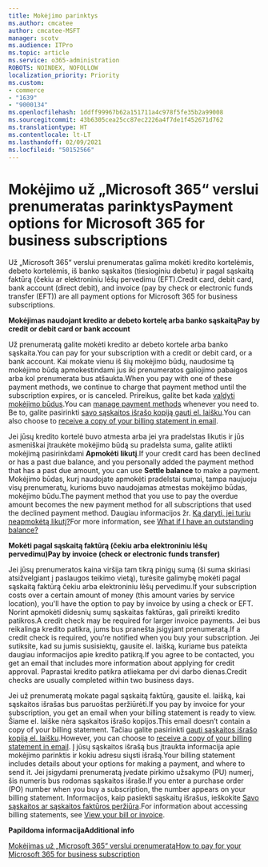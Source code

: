 ```yaml
---
title: Mokėjimo parinktys
ms.author: cmcatee
author: cmcatee-MSFT
manager: scotv
ms.audience: ITPro
ms.topic: article
ms.service: o365-administration
ROBOTS: NOINDEX, NOFOLLOW
localization_priority: Priority
ms.custom:
- commerce
- "1639"
- "9000134"
ms.openlocfilehash: 1ddff99967b62a151711a4c978f5fe35b2a99008
ms.sourcegitcommit: 43b6305cea25cc87ec2226a4f7de1f452671d762
ms.translationtype: HT
ms.contentlocale: lt-LT
ms.lasthandoff: 02/09/2021
ms.locfileid: "50152566"
---
```

# <a name="payment-options-for-microsoft-365-for-business-subscriptions"></a><span data-ttu-id="84c32-102">Mokėjimo už „Microsoft 365“ verslui prenumeratas parinktys</span><span class="sxs-lookup"><span data-stu-id="84c32-102">Payment options for Microsoft 365 for business subscriptions</span></span>
  
<span data-ttu-id="84c32-103">Už „Microsoft 365“ verslui prenumeratas galima mokėti kredito kortelėmis, debeto kortelėmis, iš banko sąskaitos (tiesioginiu debetu) ir pagal sąskaitą faktūrą (čekiu ar elektroniniu lėšų pervedimu (EFT).</span><span class="sxs-lookup"><span data-stu-id="84c32-103">Credit card, debit card, bank account (direct debit), and invoice (pay by check or electronic funds transfer (EFT)) are all payment options for Microsoft 365 for business subscriptions.</span></span>
  
<span data-ttu-id="84c32-104">**Mokėjimas naudojant kredito ar debeto kortelę arba banko sąskaitą**</span><span class="sxs-lookup"><span data-stu-id="84c32-104">**Pay by credit or debit card or bank account**</span></span>
  
<span data-ttu-id="84c32-105">Už prenumeratą galite mokėti kredito ar debeto kortele arba banko sąskaita.</span><span class="sxs-lookup"><span data-stu-id="84c32-105">You can pay for your subscription with a credit or debit card, or a bank account.</span></span> <span data-ttu-id="84c32-106">Kai mokate vienu iš šių mokėjimo būdų, naudosime tą mokėjimo būdą apmokestindami jus iki prenumeratos galiojimo pabaigos arba kol prenumerata bus atšaukta.</span><span class="sxs-lookup"><span data-stu-id="84c32-106">When you pay with one of these payment methods, we continue to charge that payment method until the subscription expires, or is canceled.</span></span> <span data-ttu-id="84c32-107">Prireikus, galite bet kada [valdyti mokėjimo būdus](https://docs.microsoft.com/microsoft-365/commerce/billing-and-payments/manage-payment-methods).</span><span class="sxs-lookup"><span data-stu-id="84c32-107">You can [manage payment methods](https://docs.microsoft.com/microsoft-365/commerce/billing-and-payments/manage-payment-methods) whenever you need to.</span></span> <span data-ttu-id="84c32-108">Be to, galite pasirinkti [savo sąskaitos išrašo kopiją gauti el. laišku](https://docs.microsoft.com/microsoft-365/commerce/billing-and-payments/view-your-bill-or-invoice#receive-a-copy-of-your-billing-statement-in-email).</span><span class="sxs-lookup"><span data-stu-id="84c32-108">You can also choose to [receive a copy of your billing statement in email](https://docs.microsoft.com/microsoft-365/commerce/billing-and-payments/view-your-bill-or-invoice#receive-a-copy-of-your-billing-statement-in-email).</span></span>

<span data-ttu-id="84c32-109">Jei jūsų kredito kortelė buvo atmesta arba jei yra pradelstas likutis ir jūs asmeniškai įtraukėte mokėjimo būdą su pradelsta suma, galite atlikti mokėjimą pasirinkdami **Apmokėti likutį**.</span><span class="sxs-lookup"><span data-stu-id="84c32-109">If your credit card has been declined or has a past due balance, and you personally added the payment method that has a past due amount, you can use **Settle balance** to make a payment.</span></span> <span data-ttu-id="84c32-110">Mokėjimo būdas, kurį naudojate apmokėti pradelstai sumai, tampa naujuoju visų prenumeratų, kurioms buvo naudojamas atmestas mokėjimo būdas, mokėjimo būdu.</span><span class="sxs-lookup"><span data-stu-id="84c32-110">The payment method that you use to pay the overdue amount becomes the new payment method for all subscriptions that used the declined payment method.</span></span> <span data-ttu-id="84c32-111">Daugiau informacijos žr. [Ką daryti, jei turiu neapmokėtą likutį?](https://docs.microsoft.com/microsoft-365/commerce/billing-and-payments/pay-for-your-subscription#what-if-i-have-an-outstanding-balance)</span><span class="sxs-lookup"><span data-stu-id="84c32-111">For more information, see [What if I have an outstanding balance?](https://docs.microsoft.com/microsoft-365/commerce/billing-and-payments/pay-for-your-subscription#what-if-i-have-an-outstanding-balance)</span></span>

<span data-ttu-id="84c32-112">**Mokėti pagal sąskaitą faktūrą (čekiu arba elektroniniu lėšų pervedimu)**</span><span class="sxs-lookup"><span data-stu-id="84c32-112">**Pay by invoice (check or electronic funds transfer)**</span></span>
  
<span data-ttu-id="84c32-113">Jei jūsų prenumeratos kaina viršija tam tikrą pinigų sumą (ši suma skiriasi atsižvelgiant į paslaugos teikimo vietą), turėsite galimybę mokėti pagal sąskaitą faktūrą čekiu arba elektroniniu lėšų pervedimu.</span><span class="sxs-lookup"><span data-stu-id="84c32-113">If your subscription costs over a certain amount of money (this amount varies by service location), you'll have the option to pay by invoice by using a check or EFT.</span></span> <span data-ttu-id="84c32-114">Norint apmokėti didesnių sumų sąskaitas faktūras, gali prireikti kredito patikros.</span><span class="sxs-lookup"><span data-stu-id="84c32-114">A credit check may be required for larger invoice payments.</span></span> <span data-ttu-id="84c32-115">Jei bus reikalinga kredito patikra, jums bus pranešta įsigyjant prenumeratą.</span><span class="sxs-lookup"><span data-stu-id="84c32-115">If a credit check is required, you’re notified when you buy your subscription.</span></span> <span data-ttu-id="84c32-116">Jei sutiksite, kad su jumis susisiektų, gausite el. laišką, kuriame bus pateikta daugiau informacijos apie kredito patikrą.</span><span class="sxs-lookup"><span data-stu-id="84c32-116">If you agree to be contacted, you get an email that includes more information about applying for credit approval.</span></span> <span data-ttu-id="84c32-117">Paprastai kredito patikra atliekama per dvi darbo dienas.</span><span class="sxs-lookup"><span data-stu-id="84c32-117">Credit checks are usually completed within two business days.</span></span>

<span data-ttu-id="84c32-118">Jei už prenumeratą mokate pagal sąskaitą faktūrą, gausite el. laišką, kai sąskaitos išrašas bus paruoštas peržiūrėti.</span><span class="sxs-lookup"><span data-stu-id="84c32-118">If you pay by invoice for your subscription, you get an email when your billing statement is ready to view.</span></span> <span data-ttu-id="84c32-119">Šiame el. laiške nėra sąskaitos išrašo kopijos.</span><span class="sxs-lookup"><span data-stu-id="84c32-119">This email doesn’t contain a copy of your billing statement.</span></span> <span data-ttu-id="84c32-120">Tačiau galite pasirinkti [gauti sąskaitos išrašo kopiją el. laišku](https://docs.microsoft.com/microsoft-365/commerce/billing-and-payments/view-your-bill-or-invoice#receive-a-copy-of-your-billing-statement-in-email).</span><span class="sxs-lookup"><span data-stu-id="84c32-120">However, you can choose to [receive a copy of your billing statement in email](https://docs.microsoft.com/microsoft-365/commerce/billing-and-payments/view-your-bill-or-invoice#receive-a-copy-of-your-billing-statement-in-email).</span></span> <span data-ttu-id="84c32-121">Į jūsų sąskaitos išrašą bus įtraukta informacija apie mokėjimo parinktis ir kokiu adresu siųsti išrašą.</span><span class="sxs-lookup"><span data-stu-id="84c32-121">Your billing statement includes details about your options for making a payment, and where to send it.</span></span> <span data-ttu-id="84c32-122">Jei įsigydami prenumeratą įvedate pirkimo užsakymo (PU) numerį, šis numeris bus rodomas sąskaitos išraše.</span><span class="sxs-lookup"><span data-stu-id="84c32-122">If you enter a purchase order (PO) number when you buy a subscription, the number appears on your billing statement.</span></span> <span data-ttu-id="84c32-123">Informacijos, kaip pasiekti sąskaitų išrašus, ieškokite [Savo sąskaitos ar sąskaitos faktūros peržiūra](https://docs.microsoft.com/microsoft-365/commerce/billing-and-payments/view-your-bill-or-invoice).</span><span class="sxs-lookup"><span data-stu-id="84c32-123">For information about accessing billing statements, see [View your bill or invoice](https://docs.microsoft.com/microsoft-365/commerce/billing-and-payments/view-your-bill-or-invoice).</span></span>
  
<span data-ttu-id="84c32-124">**Papildoma informacija**</span><span class="sxs-lookup"><span data-stu-id="84c32-124">**Additional info**</span></span>
  
[<span data-ttu-id="84c32-125">Mokėjimas už „Microsoft 365“ verslui prenumeratą</span><span class="sxs-lookup"><span data-stu-id="84c32-125">How to pay for your Microsoft 365 for business subscription</span></span>](https://docs.microsoft.com/microsoft-365/commerce/billing-and-payments/pay-for-your-subscription)